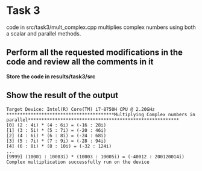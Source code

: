 # Task 3
code in src/task3/mult_complex.cpp multiplies complex numbers using both a scalar and parallel methods.

## Perform all the requested modifications in the code and review all the comments in it
**Store the code in results/task3/src**

## Show the result of the output
```
Target Device: Intel(R) Core(TM) i7-8750H CPU @ 2.20GHz
****************************************Multiplying Complex numbers in parallel********************************************************
[0] (2 : 4i) * (4 : 6i) = (-16 : 28i)
[1] (3 : 5i) * (5 : 7i) = (-20 : 46i)
[2] (4 : 6i) * (6 : 8i) = (-24 : 68i)
[3] (5 : 7i) * (7 : 9i) = (-28 : 94i)
[4] (6 : 8i) * (8 : 10i) = (-32 : 124i)
...
[9999] (10001 : 10003i) * (10003 : 10005i) = (-40012 : 200120014i)
Complex multiplication successfully run on the device

```

